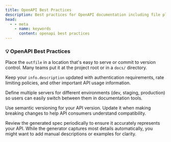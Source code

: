 ```yaml
---
title: OpenAPI Best Practices
description: Best practices for OpenAPI documentation including file placement, info descriptions, multiple server environments, semantic versioning, and periodic spec review strategies.
head:
  - - meta
    - name: keywords
      content: openapi best practices
---
```


### 💡 OpenAPI Best Practices

Place the `outfile` in a location that's easy to serve or commit to version control.
Many teams put it at the project root or in a `docs/` directory.

Keep your `info.description` updated with authentication requirements,
rate limiting policies, and other important API usage information.

Define multiple servers for different environments (dev, staging, production)
so users can easily switch between them in documentation tools.

Use semantic versioning for your API version.
Update it when making breaking changes to help API consumers understand compatibility.

Review the generated spec periodically to ensure it accurately represents your API.
While the generator captures most details automatically,
you might want to add manual descriptions or examples for clarity.


